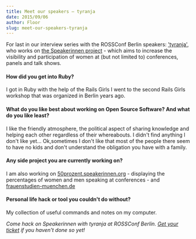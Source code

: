 ```yaml
---
title: Meet our speakers – tyranja
date: 2015/09/06
author: Floor
slug: meet-our-speakers-tyranja
---
```


For last in our interview series with the ROSSConf Berlin speakers: ['tyranja'](https://github.com/tyranja), who works on [the Speakerinnen project](http://speakerinnen.org/) - which aims to increase the visibility and participation of women at (but not limited to) conferences, panels and talk shows.

#### How did you get into Ruby?
I got in Ruby with the help of the Rails Girls I went to the second Rails Girls workshop that was organized in Berlin years ago.

#### What do you like best about working on Open Source Software? And what do you like least?
I like the friendly atmosphere, the political aspect of sharing knowledge and helping each other regardless of their whereabouts. I didn't find anything I don't like yet... Ok,sometimes I don't like that most of the people there seem to have no kids and don't understand the obligation you have with a family.

#### Any side project you are currently working on?
I am also working on [50prozent.speakerinnen.org](http://50prozent.speakerinnen.org) - displaying the percentages of women and men speaking at conferences - and [frauenstudien-muenchen.de](http://www.frauenstudien-muenchen.de/)

#### Personal life hack or tool you couldn't do without?
My collection of useful commands and notes on my computer.  

_Come hack on Speakerinnen with tyranja at ROSSConf Berlin. [Get your ticket](/event/berlin/#tickets) if you haven't done so yet!_
